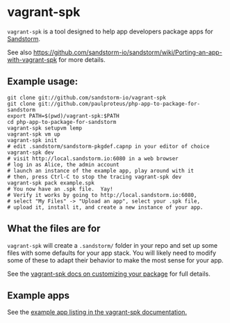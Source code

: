 # vagrant-spk

`vagrant-spk` is a tool designed to help app developers package apps for [Sandstorm](https://sandstorm.io).

See also https://github.com/sandstorm-io/sandstorm/wiki/Porting-an-app-with-vagrant-spk for more details.

## Example usage:

    git clone git://github.com/sandstorm-io/vagrant-spk
    git clone git://github.com/paulproteus/php-app-to-package-for-sandstorm
    export PATH=$(pwd)/vagrant-spk:$PATH
    cd php-app-to-package-for-sandstorm
    vagrant-spk setupvm lemp
    vagrant-spk vm up
    vagrant-spk init
    # edit .sandstorm/sandstorm-pkgdef.capnp in your editor of choice
    vagrant-spk dev
    # visit http://local.sandstorm.io:6080 in a web browser
    # log in as Alice, the admin account
    # launch an instance of the example app, play around with it
    # then, press Ctrl-C to stop the tracing vagrant-spk dev
    vagrant-spk pack example.spk
    # You now have an .spk file.  Yay!
    # Verify it works by going to http://local.sandstorm.io:6080,
    # select "My Files" -> "Upload an app", select your .spk file,
    # upload it, install it, and create a new instance of your app.

## What the files are for

`vagrant-spk` will create a `.sandstorm/` folder in your repo and set up some
files with some defaults for your app stack.  You will likely need to modify
some of these to adapt their behavior to make the most sense for your app.

See the [vagrant-spk docs on customizing your
package](https://docs.sandstorm.io/en/latest/vagrant-spk/customizing/)
for full details.

## Example apps

See the [example app listing in the vagrant-spk
documentation.](https://docs.sandstorm.io/en/latest/vagrant-spk/customizing/#example-setups)
